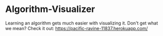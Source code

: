 # Algorithm-Visualizer
Learning an algorithm gets much easier with visualizing it. Don't get what we mean? Check it out:
https://pacific-ravine-11837.herokuapp.com/
